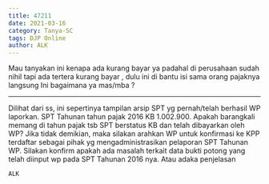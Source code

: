 ```yaml
---
title: 47211
date: 2021-03-16
category: Tanya-SC
tags: DJP Online
author: ALK
---
```


Mau tanyakan ini kenapa ada kurang bayar ya padahal di perusahaan sudah nihil tapi ada tertera kurang bayar , dulu ini di bantu isi sama orang pajaknya langsung Ini bagaimana ya mas/mba ?

---

Dilihat dari ss, ini sepertinya tampilan arsip SPT yg pernah/telah berhasil WP laporkan. SPT Tahunan tahun pajak 2016 KB 1.002.900. Apakah barangkali memang di tahun pajak tsb SPT berstatus KB dan telah dibayarkan oleh WP? Jika tidak demikian, maka silakan arahkan WP untuk konfirmasi ke KPP terdaftar sebagai pihak yg mengadministrasikan pelaporan SPT Tahunan WP. Silakan konfirm apakah ada masalah terkait data bukti potong yang telah diinput wp pada SPT Tahunan 2016 nya. Atau adaka penjelasan

`ALK`
